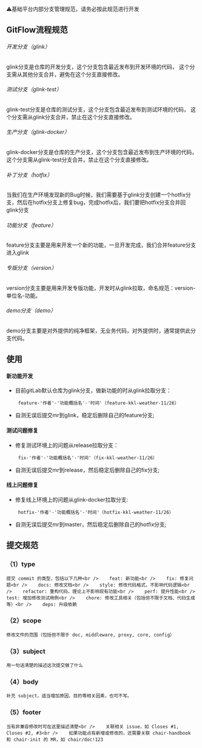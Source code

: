 ⚠️基础平台内部分支管理规范，请务必按此规范进行开发
<a name="N9i3N"></a>
## GitFlow流程规范
<a name="91be7c16"></a>
###### 开发分支（glink）‌
glink分支是仓库的开发分支，这个分支包含最近发布到开发环境的代码， 这个分支需从其他分支合并，避免在这个分支直接修改‌。
<a name="l7YDS"></a>
###### 测试分支（glink-test）‌
glink-test分支是仓库的测试分支，这个分支包含最近发布到测试环境的代码， 这个分支需从glink分支合并，禁止在这个分支直接修改‌。
<a name="fCijc"></a>
###### 生产分支（glink-docker）‌
glink-docker分支是仓库的生产分支，这个分支包含最近发布到生产环境的代码， 这个分支需从glink-test分支合并，禁止在这个分支直接修改‌。
<a name="5a2b2eeb"></a>
###### 补丁分支（hotfix）‌
当我们在生产环境发现新的Bug时候，我们需要基于glink分支创建一个hotfix分支，然后在hotfix分支上修复bug，完成hotfix后，我们要把hotfix分支合并回glink分支‌
<a name="fb53e8c6"></a>
###### 功能分支（feature）
feature分支主要是用来开发一个新的功能，一旦开发完成，我们合并feature分支进入glink
<a name="r8lLx"></a>
###### 专版分支（version）
version分支主要是用来开发专版功能，开发时从glink拉取，命名规范：version-单位名-功能。
<a name="wfT1B"></a>
###### demo分支（demo）
demo分支主要是对外提供的纯净框架，无业务代码，对外提供时，通常提供此分支代码。
<a name="ecff77a8"></a>
## 使用
<a name="O4O6V"></a>
#### 新功能开发

- 目前gitLab默认仓库为glink分支，做新功能的时从glink拉取分支：

       feature-'作者'-'功能概括名'-'时间'（feature-kkl-weather-11/26）

- 自测无误后提交mr到glink，稳定后删除自己的feature分支;
<a name="bf65c"></a>
#### 测试问题修复

- 修复测试环境上的问题从release拉取分支：

       fix-'作者'-'功能概括名'-'时间'（fix-kkl-weather-11/26）

- 自测无误后提交mr到release，然后稳定后删除自己的fix分支;
<a name="hkFvr"></a>
#### 线上问题修复

- 修复线上环境上的问题从glink-docker拉取分支:

       hotfix-'作者'-'功能概括名'-'时间'（hotfix-kkl-weather-11/26）

- 自测无误后提交mr到master，然后稳定后删除自己的hotfix分支;

<a name="x4wX7"></a>
## 提交规范
<a name="Z8mgi"></a>
### （1）type
    提交 commit 的类型，包括以下几种<br />    feat: 新功能<br />    fix: 修复问题<br />    docs: 修改文档<br />    style: 修改代码格式，不影响代码逻辑<br />    refactor: 重构代码，理论上不影响现有功能<br />    perf: 提升性能<br />    test: 增加修改测试用例<br />    chore: 修改工具相关（包括但不限于文档、代码生成等）<br />    deps: 升级依赖
<a name="M9dXV"></a>
### （2）scope
    修改文件的范围（包括但不限于 doc, middleware, proxy, core, config）
<a name="nwOXH"></a>
### （3）subject
    用一句话清楚的描述这次提交做了什么
<a name="EsC83"></a>
### （4）body
    补充 subject，适当增加原因、目的等相关因素，也可不写。
<a name="FqN6C"></a>
### （5）footer
    当有非兼容修改时可在这里描述清楚<br />    关联相关 issue，如 Closes #1, Closes #2, #3<br />    如果功能点有新增或修改的，还需要关联 chair-handbook 和 chair-init 的 MR，如 chair/doc!123



